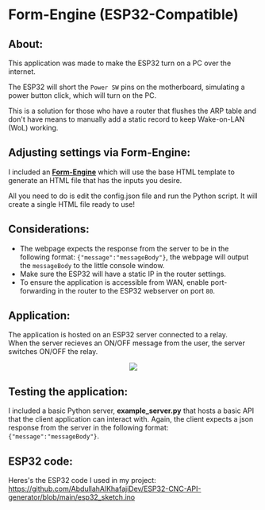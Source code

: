 # Form-Engine (ESP32-Compatible)

## About:

This application was made to make the ESP32 turn on a PC over the internet.

The ESP32 will short the `Power SW` pins on the motherboard, simulating a power button click, which will turn on the PC.

This is a solution for those who have a router that flushes the ARP table and don't have means to manually add a static record to keep Wake-on-LAN (WoL) working.

## Adjusting settings via Form-Engine:

I included an [**Form-Engine**](https://github.com/AbdullahAlKhafajiDev/Form-Engine/tree/main/form_engine) which will use the base HTML template to generate an HTML file that has the inputs you desire.

All you need to do is edit the config.json file and run the Python script. It will create a single HTML file ready to use!

## Considerations:

- The webpage expects the response from the server to be in the following format: `{"message":"messageBody"}`, the webpage will output the `messageBody` to the little console window.
- Make sure the ESP32 will have a static IP in the router settings.
- To ensure the application is accessible from WAN, enable port-forwarding in the router to the ESP32 webserver on port `80`.

## Application:

The application is hosted on an ESP32 server connected to a relay.  
When the server recieves an ON/OFF message from the user, the server switches ON/OFF the relay.

<p align="center">
  <img src="https://github.com/AbdullahAlKhafajiDev/remote-ESP32-communication/blob/main/appImage.png?raw=true" />
</p>

## Testing the application:

I included a basic Python server, **example_server.py** that hosts a basic API that the client application can interact with. Again, the client expects a json response from the server in the following format: `{"message":"messageBody"}`.

## ESP32 code:

Heres's the ESP32 code I used in my project: https://github.com/AbdullahAlKhafajiDev/ESP32-CNC-API-generator/blob/main/esp32_sketch.ino
